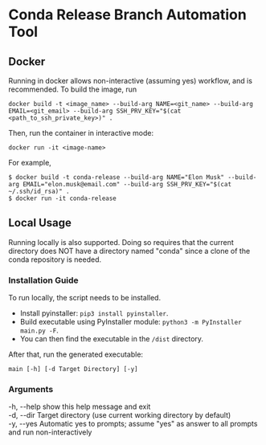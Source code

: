 # Conda Release Branch Automation Tool

## Docker
Running in docker allows non-interactive (assuming yes) workflow, and is recommended.
To build the image, run
```
docker build -t <image_name> --build-arg NAME=<git_name> --build-arg EMAIL=<git_email> --build-arg SSH_PRV_KEY="$(cat <path_to_ssh_private_key>)" .
```

Then, run the container in interactive mode:
```
docker run -it <image-name>
```

For example, 
```
$ docker build -t conda-release --build-arg NAME="Elon Musk" --build-arg EMAIL="elon.musk@email.com" --build-arg SSH_PRV_KEY="$(cat ~/.ssh/id_rsa)" .
$ docker run -it conda-release
```

## Local Usage
Running locally is also supported. Doing so requires that the current directory does NOT have a directory named "conda" since a clone of the conda repository is needed.

### Installation Guide
To run locally, the script needs to be installed.
- Install pyinstaller: ```pip3 install pyinstaller```.
- Build executable using PyInstaller module: ```python3 -m PyInstaller main.py -F```.
- You can then find the executable in the ```/dist``` directory.

After that, run the generated executable:
```
main [-h] [-d Target Directory] [-y]
```

### Arguments
-h, --help show this help message and exit \
-d, --dir Target directory (use current working directory by default) \
-y, --yes Automatic yes to prompts; assume "yes" as answer to all prompts and run non-interactively

